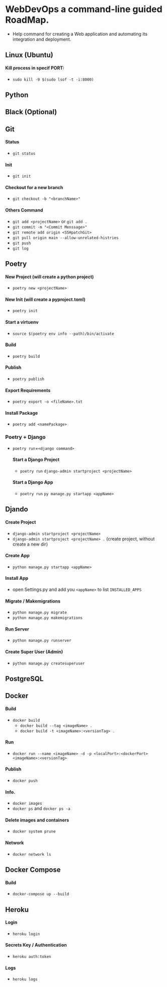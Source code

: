 # WebDevOps a command-line guided RoadMap.
* Help command for creating a Web application and automating its integration and deployment.

## Linux (Ubuntu)
#### Kill process in specif PORT:
* `sudo kill -9 $(sudo lsof -t -i:8000)`

## Python

## Black (Optional)

## Git
#### Status
* `git status`
#### Init
* `git init`
#### Checkout for a new branch
* `git checkout -b "<branchName>"`
#### Others Command
* `git add <projectName>` or `git add .`
* `git commit -m "<Commit Menssage>"`
* `git remote add origin <SSHpatchGit>`
* `git pull origin main --allow-unrelated-histries`
* `git push`
* `git log`


## Poetry
#### New Project (will create a python project)
* `poetry new <projectName>`
#### New Init (will create a pyproject.toml)
* `poetry init`
#### Start a virtuenv
* `source $(poetry env info --path)/bin/activate`
#### Build
* `poetry build`
#### Publish
* `poetry publish`
#### Export Requirements
* `poetry export -o <fileName>.txt`
#### Install Package
* `poetry add <namePackage>`


### Poetry + Django
* `poetry run`+`<django command>`
  #### Start a Django Project
  * `poetry run` `django-admin startproject <projectName>`
  #### Start a Django App
  * `poetry run` `py manage.py startapp <appName>`


## Djando
#### Create Project
* `django-admin startproject <projectName>`
* `django-admin startproject <projectName> .` (create project, without create a new dir) 

#### Create App
* `python manage.py startapp <appName>`

#### Install App
* open Settings.py and add you `<appName>` to list `INSTALLED_APPS`

#### Migrate / Makemigrations
* `python manage.py migrate`
* `python manage.py makemigrations`

#### Run Server
* `python manage.py runserver`

#### Create Super User (Admin)
* `python manage.py createsuperuser`


## PostgreSQL


## Docker
#### Build
* `docker build`
  * `docker build --tag <imageName> .`  
  * `docker build -t <imageName>:<versionTag> .`  
#### Run
* `docker run --name <imageName> -d -p <localPort>:<dockerPort> <imageName>:<versionTag>`
#### Publish
* `docker push` 
#### Info.
* `docker images`
* `docker ps` and `docker ps -a`
#### Delete images and containers
* `docker system prune`
#### Network
* `docker network ls`  


## Docker Compose
#### Build
* `docker-compose up --build`  


## Heroku
#### Login
* `heroku login`
#### Secrets Key / Authentication 
* `heroku auth:token`
#### Logs
* `heroku logs`
